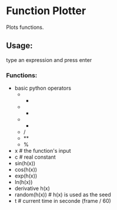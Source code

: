 # Function Plotter

Plots functions.

## Usage:

type an expression and press enter

### Functions:
 - basic python operators
     - +
     - -
     - *
     - /
     - **
     - %
 - x              # the function's input
 - c              # real constant
 - sin(h(x))
 - cos(h(x))
 - exp(h(x))
 - ln(h(x))
 - derivative h(x)
 - random(h(x))   # h(x) is used as the seed
 - t              # current time in seconde (frame / 60)
